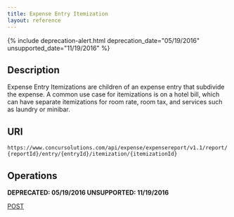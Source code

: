 ```yaml
---
title: Expense Entry Itemization
layout: reference
---
```


{% include deprecation-alert.html deprecation_date="05/19/2016" unsupported_date="11/19/2016" %}

## Description

Expense Entry Itemizations are children of an expense entry that subdivide the expense. A common use case for itemizations is on a hotel bill, which can have separate itemizations for room rate, room tax, and services such as laundry or minibar.

## URI
`https://www.concursolutions.com/api/expense/expensereport/v1.1/report/{reportId}/entry/{entryId}/itemization/{itemizationId}`

## Operations
**DEPRECATED: 05/19/2016 UNSUPPORTED: 11/19/2016**  

[POST](/api-reference-deprecated/version-one-one/expense-entry/post-expense-entry.html)
